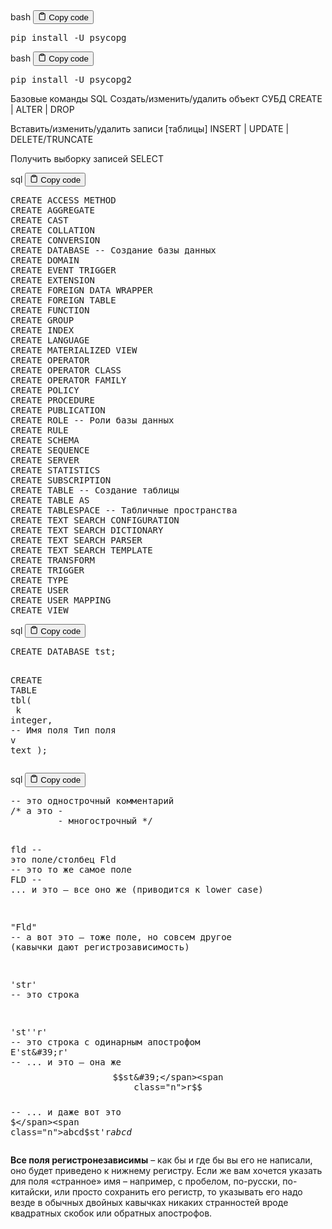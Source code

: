 <div class="code-element">
<div class="lang-line">
  <text>bash</text>
  <button class="copy-button"
          id="code1c2b830ee1431f384aff2e6ad3ec11e7b"
          onclick="copyCode(code1c2b830ee1431f384aff2e6ad3ec11e7, code1c2b830ee1431f384aff2e6ad3ec11e7b)">
    <svg stroke="currentColor"
         fill="none"
         stroke-width="2"
         viewBox="0 0 24 24"
         stroke-linecap="round"
         stroke-linejoin="round"
         class="h-4 w-4"
         height="1em"
         width="1em"
         xmlns="http://www.w3.org/2000/svg">
      <path d="M16 4h2a2 2 0 0 1 2 2v14a2 2 0 0 1-2 2H6a2 2 0 0 1-2-2V6a2 2 0 0 1 2-2h2"></path>
      <rect x="8" y="2" width="8" height="4" rx="1" ry="1"></rect>
    </svg>
    <text>Copy code</text>
  </button>

</div>
<div class="code" id="code1c2b830ee1431f384aff2e6ad3ec11e7"><div class="highlight"><pre><span></span>pip<span class="w"> </span>install<span class="w"> </span>-U<span class="w"> </span>psycopg
</pre></div></div>
</div>
<div class="code-element">
<div class="lang-line">
  <text>bash</text>
  <button class="copy-button"
          id="code3a3538def17a3b9c467af6bff0289463b"
          onclick="copyCode(code3a3538def17a3b9c467af6bff0289463, code3a3538def17a3b9c467af6bff0289463b)">
    <svg stroke="currentColor"
         fill="none"
         stroke-width="2"
         viewBox="0 0 24 24"
         stroke-linecap="round"
         stroke-linejoin="round"
         class="h-4 w-4"
         height="1em"
         width="1em"
         xmlns="http://www.w3.org/2000/svg">
      <path d="M16 4h2a2 2 0 0 1 2 2v14a2 2 0 0 1-2 2H6a2 2 0 0 1-2-2V6a2 2 0 0 1 2-2h2"></path>
      <rect x="8" y="2" width="8" height="4" rx="1" ry="1"></rect>
    </svg>
    <text>Copy code</text>
  </button>

</div>
<div class="code" id="code3a3538def17a3b9c467af6bff0289463"><div class="highlight"><pre><span></span>pip<span class="w"> </span>install<span class="w"> </span>-U<span class="w"> </span>psycopg2
</pre></div></div>
</div>

<p>Базовые команды SQL
Создать/изменить/удалить объект СУБД
CREATE | ALTER | DROP</p>
<p>Вставить/изменить/удалить записи [таблицы]
INSERT | UPDATE | DELETE/TRUNCATE</p>
<p>Получить выборку записей
SELECT</p>
<div class="code-element">
<div class="lang-line">
  <text>sql</text>
  <button class="copy-button"
          id="code981f9e641f61d011334018d54ab6f416b"
          onclick="copyCode(code981f9e641f61d011334018d54ab6f416, code981f9e641f61d011334018d54ab6f416b)">
    <svg stroke="currentColor"
         fill="none"
         stroke-width="2"
         viewBox="0 0 24 24"
         stroke-linecap="round"
         stroke-linejoin="round"
         class="h-4 w-4"
         height="1em"
         width="1em"
         xmlns="http://www.w3.org/2000/svg">
      <path d="M16 4h2a2 2 0 0 1 2 2v14a2 2 0 0 1-2 2H6a2 2 0 0 1-2-2V6a2 2 0 0 1 2-2h2"></path>
      <rect x="8" y="2" width="8" height="4" rx="1" ry="1"></rect>
    </svg>
    <text>Copy code</text>
  </button>

</div>
<div class="code" id="code981f9e641f61d011334018d54ab6f416"><div class="highlight"><pre><span></span><span class="k">CREATE</span><span class="w"> </span><span class="k">ACCESS</span><span class="w"> </span><span class="k">METHOD</span>
<span class="k">CREATE</span><span class="w"> </span><span class="k">AGGREGATE</span>
<span class="k">CREATE</span><span class="w"> </span><span class="k">CAST</span>
<span class="k">CREATE</span><span class="w"> </span><span class="k">COLLATION</span>
<span class="k">CREATE</span><span class="w"> </span><span class="k">CONVERSION</span>
<span class="k">CREATE</span><span class="w"> </span><span class="k">DATABASE</span><span class="w"> </span><span class="c1">-- Создание базы данных</span>
<span class="k">CREATE</span><span class="w"> </span><span class="k">DOMAIN</span>
<span class="k">CREATE</span><span class="w"> </span><span class="n">EVENT</span><span class="w"> </span><span class="k">TRIGGER</span>
<span class="k">CREATE</span><span class="w"> </span><span class="n">EXTENSION</span>
<span class="k">CREATE</span><span class="w"> </span><span class="k">FOREIGN</span><span class="w"> </span><span class="k">DATA</span><span class="w"> </span><span class="n">WRAPPER</span>
<span class="k">CREATE</span><span class="w"> </span><span class="k">FOREIGN</span><span class="w"> </span><span class="k">TABLE</span>
<span class="k">CREATE</span><span class="w"> </span><span class="k">FUNCTION</span>
<span class="k">CREATE</span><span class="w"> </span><span class="k">GROUP</span>
<span class="k">CREATE</span><span class="w"> </span><span class="k">INDEX</span>
<span class="k">CREATE</span><span class="w"> </span><span class="k">LANGUAGE</span>
<span class="k">CREATE</span><span class="w"> </span><span class="n">MATERIALIZED</span><span class="w"> </span><span class="k">VIEW</span>
<span class="k">CREATE</span><span class="w"> </span><span class="k">OPERATOR</span>
<span class="k">CREATE</span><span class="w"> </span><span class="k">OPERATOR</span><span class="w"> </span><span class="k">CLASS</span>
<span class="k">CREATE</span><span class="w"> </span><span class="k">OPERATOR</span><span class="w"> </span><span class="n">FAMILY</span>
<span class="k">CREATE</span><span class="w"> </span><span class="n">POLICY</span>
<span class="k">CREATE</span><span class="w"> </span><span class="k">PROCEDURE</span>
<span class="k">CREATE</span><span class="w"> </span><span class="n">PUBLICATION</span>
<span class="k">CREATE</span><span class="w"> </span><span class="k">ROLE</span><span class="w"> </span><span class="c1">-- Роли базы данных</span>
<span class="k">CREATE</span><span class="w"> </span><span class="k">RULE</span>
<span class="k">CREATE</span><span class="w"> </span><span class="k">SCHEMA</span>
<span class="k">CREATE</span><span class="w"> </span><span class="n">SEQUENCE</span>
<span class="k">CREATE</span><span class="w"> </span><span class="n">SERVER</span>
<span class="k">CREATE</span><span class="w"> </span><span class="k">STATISTICS</span>
<span class="k">CREATE</span><span class="w"> </span><span class="n">SUBSCRIPTION</span>
<span class="k">CREATE</span><span class="w"> </span><span class="k">TABLE</span><span class="w"> </span><span class="c1">-- Создание таблицы</span>
<span class="k">CREATE</span><span class="w"> </span><span class="k">TABLE</span><span class="w"> </span><span class="k">AS</span>
<span class="k">CREATE</span><span class="w"> </span><span class="n">TABLESPACE</span><span class="w"> </span><span class="c1">-- Табличные пространства</span>
<span class="k">CREATE</span><span class="w"> </span><span class="nb">TEXT</span><span class="w"> </span><span class="k">SEARCH</span><span class="w"> </span><span class="n">CONFIGURATION</span>
<span class="k">CREATE</span><span class="w"> </span><span class="nb">TEXT</span><span class="w"> </span><span class="k">SEARCH</span><span class="w"> </span><span class="k">DICTIONARY</span>
<span class="k">CREATE</span><span class="w"> </span><span class="nb">TEXT</span><span class="w"> </span><span class="k">SEARCH</span><span class="w"> </span><span class="n">PARSER</span>
<span class="k">CREATE</span><span class="w"> </span><span class="nb">TEXT</span><span class="w"> </span><span class="k">SEARCH</span><span class="w"> </span><span class="k">TEMPLATE</span>
<span class="k">CREATE</span><span class="w"> </span><span class="k">TRANSFORM</span>
<span class="k">CREATE</span><span class="w"> </span><span class="k">TRIGGER</span>
<span class="k">CREATE</span><span class="w"> </span><span class="k">TYPE</span>
<span class="k">CREATE</span><span class="w"> </span><span class="k">USER</span>
<span class="k">CREATE</span><span class="w"> </span><span class="k">USER</span><span class="w"> </span><span class="n">MAPPING</span>
<span class="k">CREATE</span><span class="w"> </span><span class="k">VIEW</span>
</pre></div></div>
</div>

<div class="code-element">
<div class="lang-line">
  <text>sql</text>
  <button class="copy-button"
          id="code8216c062f95f99617376ed47ca660c67b"
          onclick="copyCode(code8216c062f95f99617376ed47ca660c67, code8216c062f95f99617376ed47ca660c67b)">
    <svg stroke="currentColor"
         fill="none"
         stroke-width="2"
         viewBox="0 0 24 24"
         stroke-linecap="round"
         stroke-linejoin="round"
         class="h-4 w-4"
         height="1em"
         width="1em"
         xmlns="http://www.w3.org/2000/svg">
      <path d="M16 4h2a2 2 0 0 1 2 2v14a2 2 0 0 1-2 2H6a2 2 0 0 1-2-2V6a2 2 0 0 1 2-2h2"></path>
      <rect x="8" y="2" width="8" height="4" rx="1" ry="1"></rect>
    </svg>
    <text>Copy code</text>
  </button>

</div>
<div class="code" id="code8216c062f95f99617376ed47ca660c67"><div class="highlight"><pre><span></span><span class="k">CREATE</span><span class="w"> </span><span class="k">DATABASE</span><span class="w"> </span><span class="n">tst</span><span class="p">;</span>

<span class="k">CREATE</span><span class="w"> </span><span class="k">TABLE</span><span class="w"> </span><span class="n">tbl</span><span class="p">(</span>
<span class="w">    </span><span class="n">k</span><span class="w"> </span><span class="nb">integer</span><span class="p">,</span><span class="w">  </span><span class="c1">-- Имя поля Тип поля</span>
<span class="w">    </span><span class="n">v</span><span class="w"> </span><span class="nb">text</span>
<span class="p">);</span>
</pre></div></div>
</div>

<div class="code-element">
<div class="lang-line">
  <text>sql</text>
  <button class="copy-button"
          id="code6b7a69471d0308ccd8d94dd8775e3126b"
          onclick="copyCode(code6b7a69471d0308ccd8d94dd8775e3126, code6b7a69471d0308ccd8d94dd8775e3126b)">
    <svg stroke="currentColor"
         fill="none"
         stroke-width="2"
         viewBox="0 0 24 24"
         stroke-linecap="round"
         stroke-linejoin="round"
         class="h-4 w-4"
         height="1em"
         width="1em"
         xmlns="http://www.w3.org/2000/svg">
      <path d="M16 4h2a2 2 0 0 1 2 2v14a2 2 0 0 1-2 2H6a2 2 0 0 1-2-2V6a2 2 0 0 1 2-2h2"></path>
      <rect x="8" y="2" width="8" height="4" rx="1" ry="1"></rect>
    </svg>
    <text>Copy code</text>
  </button>

</div>
<div class="code" id="code6b7a69471d0308ccd8d94dd8775e3126"><div class="highlight"><pre><span></span><span class="c1">-- это однострочный комментарий</span>
<span class="cm">/* а это -</span>
<span class="cm">         - многострочный */</span>

<span class="n">fld</span><span class="w">      </span><span class="c1">-- это поле/столбец</span>
<span class="n">Fld</span><span class="w">      </span><span class="c1">-- это то же самое поле</span>
<span class="n">FLD</span><span class="w">      </span><span class="c1">-- ... и это – все оно же (приводится к lower case)</span>

<span class="ss">&quot;Fld&quot;</span><span class="w">    </span><span class="c1">-- а вот это – тоже поле, но совсем другое (кавычки дают регистрозависимость)</span>

<span class="s1">&#39;str&#39;</span><span class="w">    </span><span class="c1">-- это строка</span>

<span class="s1">&#39;st&#39;&#39;r&#39;</span><span class="w">  </span><span class="c1">-- это строка с одинарным апострофом</span>
<span class="n">E</span><span class="s1">&#39;st\&#39;</span><span class="n">r</span><span class="s1">&#39; -- ... и это – она же</span>
<span class="s1">$$st&#39;</span><span class="n">r$$</span><span class="w"> </span><span class="c1">-- ... и даже вот это</span>
<span class="err">$</span><span class="n">abcd$st</span><span class="err">&#39;</span><span class="n">r$abcd$</span>
</pre></div></div>
</div>

<p><strong>Все поля регистронезависимы</strong> – как бы и где бы вы его не написали, оно будет приведено к нижнему регистру.
Если же вам хочется указать для поля «странное» имя – например, с пробелом, по-русски, по-китайски,
или просто сохранить его регистр, то указывать его надо везде в обычных двойных кавычках
никаких странностей вроде квадратных скобок или обратных апострофов.</p>